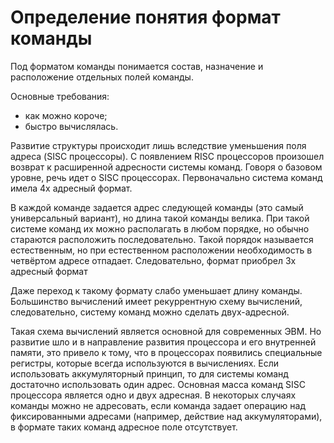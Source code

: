 ﻿# Определение понятия формат команды

Под форматом команды понимается состав, назначение и расположение отдельных полей команды.

Основные требования:
 - как можно короче;
 - быстро вычислялась.
 
Развитие структуры происходит лишь вследствие уменьшения поля адреса (SISC процессоры). С появлением RISC процессоров произошел возврат к расширенной адресности
системы команд. Говоря о базовом уровне, речь идет о SISC процессорах. Первоначально система команд имела 4х адресный формат.

В каждой команде задается адрес следующей команды (это самый универсальный вариант), но длина такой команды велика. При такой системе команд их можно располагать в любом
порядке, но обычно стараются расположить последовательно. Такой порядок называется естественным, но при естественном расположении необходимость в четвёртом адресе отпадает.
Следовательно, формат приобрел 3х адресный формат

Даже переход к такому формату слабо уменьшает длину команды. Большинство вычислений имеет рекуррентную схему вычислений, следовательно, систему команд можно сделать двух-адресной.

Такая схема вычислений является основной для современных ЭВМ.
Но развитие шло и в направление развития процессора и его внутренней памяти, это привело
к тому, что в процессорах появились специальные регистры, которые всегда используются в
вычислениях. Если использовать аккумуляторный принцип, то для системы команд достаточно
использовать один адрес.
Основная масса команд SISC процессора является одно и двух адресная. В некоторых
случаях команды можно не адресовать, если команда задает операцию над фиксированными
адресами (например, действие над аккумуляторами), в формате таких команд адресное поле
отсутствует.

